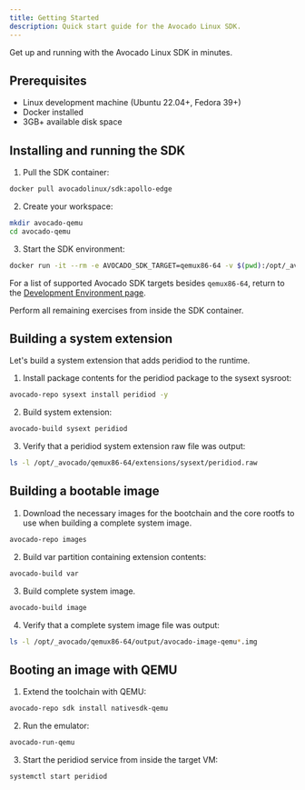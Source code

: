 ```yaml
---
title: Getting Started
description: Quick start guide for the Avocado Linux SDK.
---
```


Get up and running with the Avocado Linux SDK in minutes.

## Prerequisites

- Linux development machine (Ubuntu 22.04+, Fedora 39+)
- Docker installed
- 3GB+ available disk space

## Installing and running the SDK

1. Pull the SDK container:

```bash
docker pull avocadolinux/sdk:apollo-edge
```

2. Create your workspace:

```bash
mkdir avocado-qemu
cd avocado-qemu
```

3. Start the SDK environment:

```bash
docker run -it --rm -e AVOCADO_SDK_TARGET=qemux86-64 -v $(pwd):/opt/_avocado/src:ro -v $(pwd)/_avocado:/opt/_avocado:rw --entrypoint entrypoint.sh avocadolinux/sdk:apollo-edge /bin/bash
```

For a list of supported Avocado SDK targets besides `qemux86-64`, return to the [Development Environment page](../development-environment/).

Perform all remaining exercises from inside the SDK container.

## Building a system extension

Let's build a system extension that adds peridiod to the runtime.

1. Install package contents for the peridiod package to the sysext sysroot:

```bash
avocado-repo sysext install peridiod -y
```

2. Build system extension:

```bash
avocado-build sysext peridiod
```

3. Verify that a peridiod system extension raw file was output:

```bash
ls -l /opt/_avocado/qemux86-64/extensions/sysext/peridiod.raw
```

## Building a bootable image

1. Download the necessary images for the bootchain and the core rootfs to use when building a complete system image.

```bash
avocado-repo images
```

2. Build var partition containing extension contents:

```bash
avocado-build var
```

3. Build complete system image.

```bash
avocado-build image
```

4. Verify that a complete system image file was output:

```bash
ls -l /opt/_avocado/qemux86-64/output/avocado-image-qemu*.img
```

## Booting an image with QEMU

1. Extend the toolchain with QEMU:

```bash
avocado-repo sdk install nativesdk-qemu
```

2. Run the emulator:

```bash
avocado-run-qemu
```

3. Start the peridiod service from inside the target VM:

```bash
systemctl start peridiod
```
